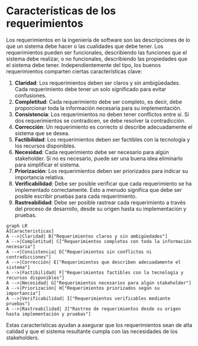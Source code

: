 # Características de los requerimientos

Los requerimientos en la ingeniería de software son las descripciones de lo que un sistema debe hacer o las cualidades que debe tener. Los requerimientos pueden ser funcionales, describiendo las funciones que el sistema debe realizar, o no funcionales, describiendo las propiedades que el sistema debe tener. Independientemente del tipo, los buenos requerimientos comparten ciertas características clave:

1. **Claridad**: Los requerimientos deben ser claros y sin ambigüedades. Cada requerimiento debe tener un solo significado para evitar confusiones.
2. **Completitud**: Cada requerimiento debe ser completo, es decir, debe proporcionar toda la información necesaria para su implementación.
3. **Consistencia**: Los requerimientos no deben tener conflictos entre sí. Si dos requerimientos se contradicen, se debe resolver la contradicción.
4. **Corrección**: Un requerimiento es correcto si describe adecuadamente el sistema que se desea.
5. **Factibilidad**: Los requerimientos deben ser factibles con la tecnología y los recursos disponibles.
6. **Necesidad**: Cada requerimiento debe ser necesario para algún stakeholder. Si no es necesario, puede ser una buena idea eliminarlo para simplificar el sistema.
7. **Priorización**: Los requerimientos deben ser priorizados para indicar su importancia relativa.
8. **Verificabilidad**: Debe ser posible verificar que cada requerimiento se ha implementado correctamente. Esto a menudo significa que debe ser posible escribir pruebas para cada requerimiento.
9. **Rastreabilidad**: Debe ser posible rastrear cada requerimiento a través del proceso de desarrollo, desde su origen hasta su implementación y pruebas.

```mermaid
graph LR
A[Caracteristicas]
A -->|Claridad| B["Requerimientos claros y sin ambigüedades"]
A -->|Completitud| C["Requerimientos completos con toda la información necesaria"]
A -->|Consistencia| D["Requerimientos sin conflictos ni contradicciones"]
A -->|Corrección| E["Requerimientos que describen adecuadamente el sistema"]
A -->|Factibilidad| F["Requerimientos factibles con la tecnología y recursos disponibles"]
A -->|Necesidad| G["Requerimientos necesarios para algún stakeholder"]
A -->|Priorización| H["Requerimientos priorizados según su importancia"]
A -->|Verificabilidad| I["Requerimientos verificables mediante pruebas"]
A -->|Rastreabilidad| J["Rastreo de requerimientos desde su origen hasta implementación y pruebas"]
```

Estas características ayudan a asegurar que los requerimientos sean de alta calidad y que el sistema resultante cumpla con las necesidades de los stakeholders.
